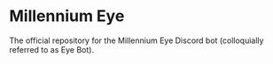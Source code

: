 # Millennium Eye
 The official repository for the Millennium Eye Discord bot (colloquially referred to as Eye Bot).
